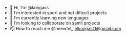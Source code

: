 - 👋 Hi, I’m @kongass
- 👀 I’m interested in sport and not dificult projects
- 🌱 I’m currently learning new lenguages
- 💞️ I’m looking to collaborate on samll projects
- 📫 How to reach me @neewfel_ elkongas11@gmail.com


